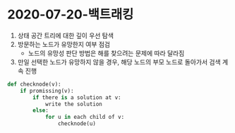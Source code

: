 # 2020-07-20-백트래킹

1. 상태 공간 트리에 대한 깊이 우선 탐색
2. 방문하는 노드가 유망한지 여부 점검
    - 노드의 유망성 판단 방법은 해를 찾으려는 문제에 따라 달라짐
3. 만일 선택한 노드가 유망하지 않을 경우, 해당 노드의 부모 노드로 돌아가서 검색 계속 진행

```python
def checknode(v):
	if promissing(v):
		if there is a solution at v:
			write the solution
		else:
			for u in each child of v:
				checknode(u)
```